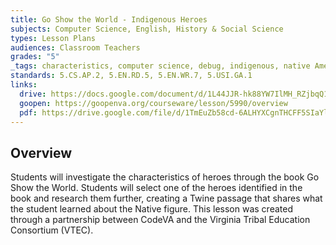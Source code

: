 ```yaml
---
title: Go Show the World - Indigenous Heroes
subjects: Computer Science, English, History & Social Science
types: Lesson Plans
audiences: Classroom Teachers
grades: "5"
_tags: characteristics, computer science, debug, indigenous, native American, nonfiction, programming, twine, writing
standards: 5.CS.AP.2, 5.EN.RD.5, 5.EN.WR.7, 5.USI.GA.1
links:
  drive: https://docs.google.com/document/d/1L44JJR-hk88YW7IlMH_RZjbqQ19Emsum65qXRRzmb5E/edit#heading=h.gjdgxs
  goopen: https://goopenva.org/courseware/lesson/5990/overview
  pdf: https://drive.google.com/file/d/1TmEuZb58cd-6ALHYXCgnTHCFF5SIaYlO/view?usp=drive_link
---
```


## Overview

Students will investigate the characteristics of heroes through the book Go Show the World. Students will select one of the heroes identified in the book and research them further, creating a Twine passage that shares what the student learned about the Native figure. This lesson was created through a partnership between CodeVA and the Virginia Tribal Education Consortium (VTEC). 

